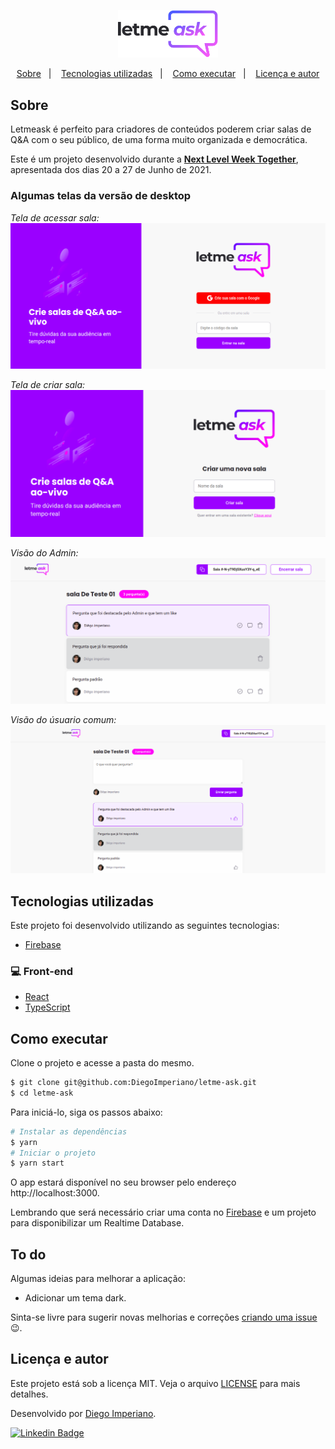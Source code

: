 <p align="center">
  <img alt="Letmeask" src=".github/logo.svg" width="160px">
</p>

<p align="center">
  <a href="#sobre">Sobre</a>&nbsp;&nbsp;&nbsp;|&nbsp;&nbsp;&nbsp;
  <a href="#tecnologias-utilizadas">Tecnologias utilizadas</a>&nbsp;&nbsp;&nbsp;|&nbsp;&nbsp;&nbsp;
  <a href="#como-executar">Como executar</a>&nbsp;&nbsp;&nbsp;|&nbsp;&nbsp;&nbsp;
  <a href="#Licença-e-autor">Licença e autor</a>
</p>

## Sobre

Letmeask é perfeito para criadores de conteúdos poderem criar salas de Q&A com o seu público, de uma forma muito organizada e democrática.

Este é um projeto desenvolvido durante a **[Next Level Week Together](https://nextlevelweek.com/)**, apresentada dos dias 20 a 27 de Junho de 2021.

### Algumas telas da versão de desktop

<p align="center">

_Tela de acessar sala:_
<img src=".github/telaCriaSala.png"/>

_Tela de criar sala:_
<img src=".github/telaDeEntrar.png"/>

_Visão do Admin:_
<img src=".github/telaAdmin.png"/>

_Visão do úsuario comum:_
<img src=".github/telaUsuarioSimples.png"/>

</p>

## Tecnologias utilizadas

Este projeto foi desenvolvido utilizando as seguintes tecnologias:

- [Firebase](https://firebase.google.com/)

### 💻 Front-end

- [React](https://reactjs.org)
- [TypeScript](https://www.typescriptlang.org/)

## Como executar

Clone o projeto e acesse a pasta do mesmo.

```bash
$ git clone git@github.com:DiegoImperiano/letme-ask.git
$ cd letme-ask
```

Para iniciá-lo, siga os passos abaixo:

```bash
# Instalar as dependências
$ yarn
# Iniciar o projeto
$ yarn start
```

O app estará disponível no seu browser pelo endereço http://localhost:3000.

Lembrando que será necessário criar uma conta no [Firebase](https://firebase.google.com/) e um projeto para disponibilizar um Realtime Database.

## To do

Algumas ideias para melhorar a aplicação:

- Adicionar um tema dark.

Sinta-se livre para sugerir novas melhorias e correções [criando uma issue](https://github.com/DiegoImperiano/letme-ask/issues/new) 😉.

## Licença e autor

Este projeto está sob a licença MIT. Veja o arquivo [LICENSE](https://github.com/DiegoImperiano/letme-ask/blob/main/LICENSE) para mais detalhes.

Desenvolvido por [Diego Imperiano](https://github.com/DiegoImperiano).

[![Linkedin Badge](https://img.shields.io/badge/-Diego_Imperiano-blue?style=flat-square&logo=Linkedin&logoColor=white&link=https://www.linkedin.com/in/diegoimperiano/)](https://www.linkedin.com/in/diegoimperiano/)
